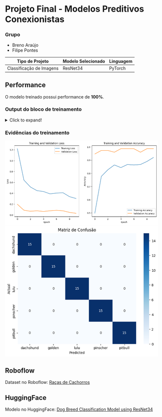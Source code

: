 # Projeto Final - Modelos Preditivos Conexionistas

### Grupo

-   Breno Araújo
-   Filipe Pontes

| **Tipo de Projeto**      | **Modelo Selecionado** | **Linguagem** |
| ------------------------ | ---------------------- | ------------- |
| Classificação de Imagens | ResNet34               | PyTorch       |

## Performance

O modelo treinado possui performance de **100%**.

### Output do bloco de treinamento

<details>
  <summary>Click to expand!</summary>
  
  ```text
    Epoch 0/9
    ----------
    train Loss: 1.1817 Acc: 0.5333
    val Loss: 0.2135 Acc: 0.9600
    Epoch 1/9
    ----------
    train Loss: 0.5962 Acc: 0.8167
    val Loss: 0.0919 Acc: 0.9733
    Epoch 2/9
    ----------
    train Loss: 0.4614 Acc: 0.8600
    val Loss: 0.0674 Acc: 0.9733
    Epoch 3/9
    ----------
    train Loss: 0.5950 Acc: 0.7900
    val Loss: 0.0596 Acc: 0.9733
    Epoch 4/9
    ----------
    train Loss: 0.4398 Acc: 0.8600
    val Loss: 0.0371 Acc: 1.0000
    Epoch 5/9
    ----------
    train Loss: 0.3309 Acc: 0.9133
    val Loss: 0.0367 Acc: 1.0000
    Epoch 6/9
    ----------
    train Loss: 0.4004 Acc: 0.8733
    val Loss: 0.0256 Acc: 1.0000
    Epoch 7/9
    ----------
    train Loss: 0.3629 Acc: 0.8700
    val Loss: 0.0646 Acc: 0.9867
    Epoch 8/9
    ----------
    train Loss: 0.4021 Acc: 0.8767
    val Loss: 0.0404 Acc: 0.9867
    Epoch 9/9
    ----------
    train Loss: 0.3363 Acc: 0.8933
    val Loss: 0.0477 Acc: 0.9867
    Training complete in 16m 22s
    Melhor Acurácia: 1.0000
    Loss: 0.0120
    F1-Score: 1.0000
    Recall: 1.0000
    Precisão: 1.0000
  ```
</details>

### Evidências do treinamento

![Training and Validation Loss/Accuracy](https://github.com/breno-mendes/neural-network-dogs/blob/master/img/Model%20Fixed%20Feature.png?raw=true)
![Matriz Confusão](https://github.com/breno-mendes/neural-network-dogs/blob/master/img/Matriz%20de%20Confusao.png?raw=true)

## Roboflow

Dataset no Roboflow: [Raças de Cachorros](https://universe.roboflow.com/breno-03sky/racas-de-cachorros)

## HuggingFace

Modelo no HuggingFace: [Dog Breed Classification Model using ResNet34](https://huggingface.co/brenomendes/dog-breeds/blob/main/Dog_Breed_Classification_Model_using_ResNet34.ipynb)
